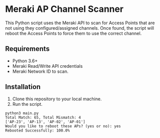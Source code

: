 # Meraki AP Channel Scanner

This Python script uses the Meraki API to scan for Access Points that are not using they configured/assigned channels. Once found, the script will reboot the Access Points to force them to use the correct channel.

## Requirements

* Python 3.6+
* Meraki Read/Write API credentials
* Meraki Network ID to scan.

## Installation

1. Clone this repository to your local machine.
2. Run the script.

```
python3 main.py
Total Match: 65, Total Mismatch: 4
['AP-23', 'AP-13', 'AP-02', 'AP-01']
Would you like to reboot these APs? (yes or no): yes
Rebooted Successfully: 100.0%
```
